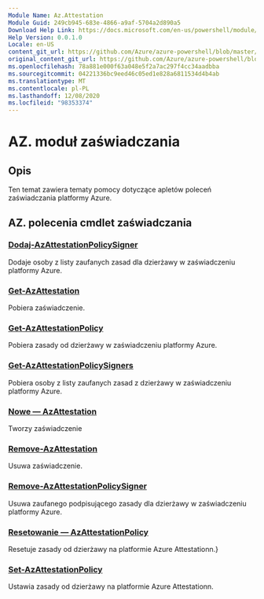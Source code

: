 ```yaml
---
Module Name: Az.Attestation
Module Guid: 249cb945-683e-4866-a9af-5704a2d890a5
Download Help Link: https://docs.microsoft.com/en-us/powershell/module/az.attestation
Help Version: 0.0.1.0
Locale: en-US
content_git_url: https://github.com/Azure/azure-powershell/blob/master/src/Attestation/Attestation/help/Az.Attestation.md
original_content_git_url: https://github.com/Azure/azure-powershell/blob/master/src/Attestation/Attestation/help/Az.Attestation.md
ms.openlocfilehash: 78a881e000f63a048e5f2a7ac297f4cc34aadbba
ms.sourcegitcommit: 04221336bc9eed46c05ed1e828a6811534d4b4ab
ms.translationtype: MT
ms.contentlocale: pl-PL
ms.lasthandoff: 12/08/2020
ms.locfileid: "98353374"
---
```

# AZ. moduł zaświadczania
## Opis
Ten temat zawiera tematy pomocy dotyczące apletów poleceń zaświadczania platformy Azure.

## AZ. polecenia cmdlet zaświadczania
### [Dodaj-AzAttestationPolicySigner](Add-AzAttestationPolicySigner.md)
Dodaje osoby z listy zaufanych zasad dla dzierżawy w zaświadczeniu platformy Azure.

### [Get-AzAttestation](Get-AzAttestation.md)
Pobiera zaświadczenie.

### [Get-AzAttestationPolicy](Get-AzAttestationPolicy.md)
Pobiera zasady od dzierżawy w zaświadczeniu platformy Azure.

### [Get-AzAttestationPolicySigners](Get-AzAttestationPolicySigners.md)
Pobiera osoby z listy zaufanych zasad z dzierżawy w zaświadczeniu platformy Azure.

### [Nowe — AzAttestation](New-AzAttestation.md)
Tworzy zaświadczenie

### [Remove-AzAttestation](Remove-AzAttestation.md)
Usuwa zaświadczenie.

### [Remove-AzAttestationPolicySigner](Remove-AzAttestationPolicySigner.md)
Usuwa zaufanego podpisującego zasady dla dzierżawy w zaświadczeniu platformy Azure.

### [Resetowanie — AzAttestationPolicy](Reset-AzAttestationPolicy.md)
Resetuje zasady od dzierżawy na platformie Azure Attestationn.}

### [Set-AzAttestationPolicy](Set-AzAttestationPolicy.md)
Ustawia zasady od dzierżawy na platformie Azure Attestationn.

